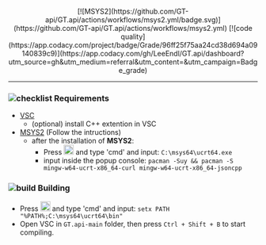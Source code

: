 <div align="center">
<br />
[![MSYS2](https://github.com/GT-api/GT.api/actions/workflows/msys2.yml/badge.svg)](https://github.com/GT-api/GT.api/actions/workflows/msys2.yml)
[![code quality](https://app.codacy.com/project/badge/Grade/96ff25f75aa24cd38d694a09140839c9)](https://app.codacy.com/gh/LeeEndl/GT.api/dashboard?utm_source=gh&utm_medium=referral&utm_content=&utm_campaign=Badge_grade)

</div>
<hr />

### ![checklist](https://github.com/microsoft/vscode-icons/blob/main/icons/dark/checklist.svg) Requirements

- [VSC](https://code.visualstudio.com/)
  - (optional) install C++ extention in VSC
- [MSYS2](https://www.msys2.org/) (Follow the intructions)
  - after the installation of **MSYS2**:
    - Press <img src="https://www.servis-repas.cz/user/categories/orig/windows-11-icon.png" width="20" height="20"></img> and type 'cmd' and input: `C:\msys64\ucrt64.exe`
    - input inside the popup console: `pacman -Suy && pacman -S mingw-w64-ucrt-x86_64-curl mingw-w64-ucrt-x86_64-jsoncpp`

### ![build](https://github.com/microsoft/vscode-icons/blob/main/icons/dark/build.svg) Building 
- Press <img src="https://www.servis-repas.cz/user/categories/orig/windows-11-icon.png" width="20" height="20"></img> and type 'cmd' and input: `setx PATH "%PATH%;C:\msys64\ucrt64\bin"`
- Open VSC in `GT.api-main` folder, then press `Ctrl + Shift + B` to start compiling.
